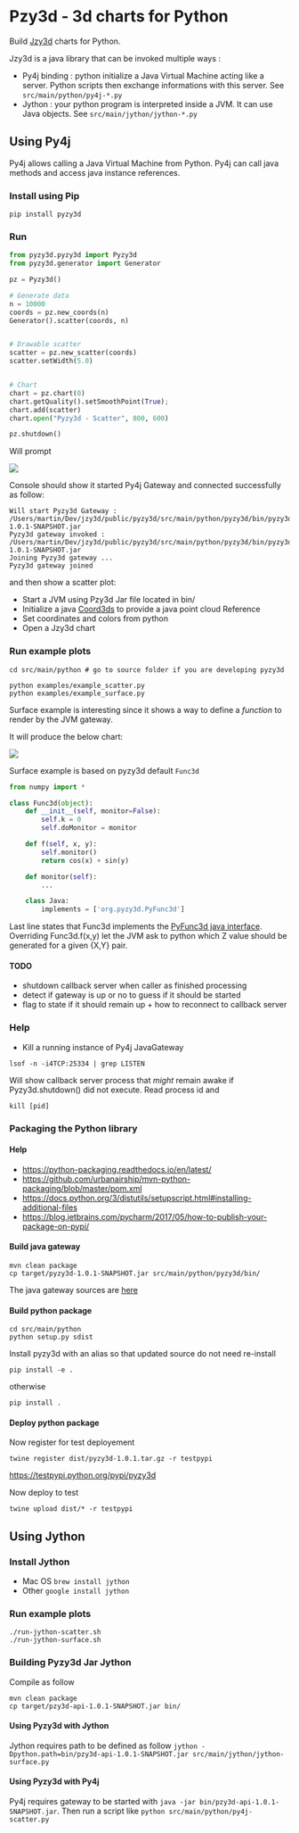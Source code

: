 # Pzy3d - 3d charts for Python

Build [Jzy3d](http://www.jzy3d.org) charts for Python.

Jzy3d is a java library that can be invoked multiple ways :
* Py4j binding : python initialize a Java Virtual Machine acting like a server. Python scripts then exchange informations with this server. See ```src/main/python/py4j-*.py```
* Jython : your python program is interpreted inside a JVM. It can use Java objects. See ```src/main/jython/jython-*.py```

## Using Py4j

Py4j allows calling a Java Virtual Machine from Python. Py4j can call java methods and access java instance references.

### Install using Pip

```
pip install pyzy3d
```

### Run

```python
from pyzy3d.pyzy3d import Pyzy3d
from pyzy3d.generator import Generator

pz = Pyzy3d()

# Generate data
n = 10000
coords = pz.new_coords(n)
Generator().scatter(coords, n)


# Drawable scatter
scatter = pz.new_scatter(coords)
scatter.setWidth(5.0)


# Chart
chart = pz.chart(0)
chart.getQuality().setSmoothPoint(True);
chart.add(scatter)
chart.open("Pyzy3d - Scatter", 800, 600)

pz.shutdown()
```

Will prompt

<img src="doc/example_scatter.png">

Console should show it started Py4j Gateway and connected successfully as follow:

```
Will start Pyzy3d Gateway : /Users/martin/Dev/jzy3d/public/pyzy3d/src/main/python/pyzy3d/bin/pyzy3d-1.0.1-SNAPSHOT.jar
Pyzy3d gateway invoked : /Users/martin/Dev/jzy3d/public/pyzy3d/src/main/python/pyzy3d/bin/pyzy3d-1.0.1-SNAPSHOT.jar
Joining Pyzy3d gateway ...
Pyzy3d gateway joined
```

and then show a scatter plot:
* Start a JVM using Pzy3d Jar file located in bin/
* Initialize a java [Coord3ds](https://github.com/jzy3d/jzy3d-api/blob/master/jzy3d-api/src/api/org/jzy3d/maths/Coord3ds.java) to provide a java point cloud Reference
* Set coordinates and colors from python
* Open a Jzy3d chart



### Run example plots

```
cd src/main/python # go to source folder if you are developing pyzy3d

python examples/example_scatter.py
python examples/example_surface.py

```

Surface example is interesting since it shows a way to define a <i>function</i> to render by the JVM gateway.


It will produce the below chart:

<img src="doc/example_surface.png"/>

Surface example is based on pyzy3d default ```Func3d```
```python
from numpy import *

class Func3d(object):
    def __init__(self, monitor=False):
        self.k = 0
        self.doMonitor = monitor

    def f(self, x, y):
        self.monitor()
        return cos(x) + sin(y)

    def monitor(self):
        ...

    class Java:
        implements = ['org.pyzy3d.PyFunc3d']
```

Last line states that Func3d implements the <a href="https://github.com/jzy3d/pyzy3d/blob/master/src/main/java/org/pyzy3d/PyFunc3d.java">PyFunc3d java interface</a>. Overriding Func3d.f(x,y) let the JVM ask to python which Z value should be generated for a given {X,Y} pair.

#### TODO

* shutdown callback server when caller as finished processing
* detect if gateway is up or no to guess if it should be started
* flag to state if it should remain up + how to reconnect to callback server


### Help

* Kill a running instance of Py4j JavaGateway
```
lsof -n -i4TCP:25334 | grep LISTEN
```

Will show callback server process that <i>might</i> remain awake if Pyzy3d.shutdown() did not execute. Read process id and

```
kill [pid]
```


### Packaging the Python library

#### Help
* https://python-packaging.readthedocs.io/en/latest/
* https://github.com/urbanairship/mvn-python-packaging/blob/master/pom.xml
* https://docs.python.org/3/distutils/setupscript.html#installing-additional-files
* https://blog.jetbrains.com/pycharm/2017/05/how-to-publish-your-package-on-pypi/

#### Build java gateway
```
mvn clean package
cp target/pyzy3d-1.0.1-SNAPSHOT.jar src/main/python/pyzy3d/bin/
```

The java gateway sources are <a href="https://github.com/jzy3d/pyzy3d/blob/master/src/main/java/org/pyzy3d/Pyzy3d.java">here</a>

#### Build python package
```
cd src/main/python
python setup.py sdist
```

Install pyzy3d with an alias so that updated source do not need re-install

```
pip install -e .
```

otherwise

```
pip install .
```

#### Deploy python package

Now register for test deployement
```
twine register dist/pyzy3d-1.0.1.tar.gz -r testpypi
```
https://testpypi.python.org/pypi/pyzy3d

Now deploy to test
```
twine upload dist/* -r testpypi
```






## Using Jython

### Install Jython

* Mac OS ```brew install jython```
* Other ```google install jython```


### Run example plots

```
./run-jython-scatter.sh
./run-jython-surface.sh
```

### Building Pyzy3d Jar Jython

Compile as follow
```
mvn clean package
cp target/pzy3d-api-1.0.1-SNAPSHOT.jar bin/
```

#### Using Pyzy3d with Jython
Jython requires path to be defined as follow ```jython -Dpython.path=bin/pzy3d-api-1.0.1-SNAPSHOT.jar src/main/jython/jython-surface.py```

#### Using Pyzy3d with Py4j
Py4j requires gateway to be started with ```java -jar bin/pzy3d-api-1.0.1-SNAPSHOT.jar```. Then run a script like ```python src/main/python/py4j-scatter.py```
